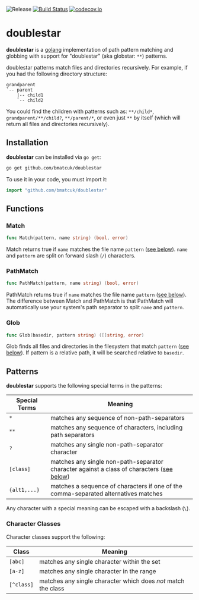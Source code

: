 ![Release](https://img.shields.io/github/release/bmatcuk/doublestar.svg?branch=master)
[![Build Status](https://travis-ci.org/bmatcuk/doublestar.svg?branch=master)](https://travis-ci.org/bmatcuk/doublestar)
[![codecov.io](https://img.shields.io/codecov/c/github/bmatcuk/doublestar.svg?branch=master)](https://codecov.io/github/bmatcuk/doublestar?branch=master)

# doublestar

**doublestar** is a [golang](http://golang.org/) implementation of path pattern matching and globbing with support for "doublestar" (aka globstar: `**`) patterns.

doublestar patterns match files and directories recursively. For example, if you had the following directory structure:

```
grandparent
`-- parent
    |-- child1
    `-- child2
```

You could find the children with patterns such as: `**/child*`, `grandparent/**/child?`, `**/parent/*`, or even just `**` by itself (which will return all files and directories recursively).

## Installation

**doublestar** can be installed via `go get`:

```bash
go get github.com/bmatcuk/doublestar
```

To use it in your code, you must import it:

```go
import "github.com/bmatcuk/doublestar"
```

## Functions

### Match
```go
func Match(pattern, name string) (bool, error)
```

Match returns true if `name` matches the file name `pattern` ([see below](#patterns)). `name` and `pattern` are split on forward slash (`/`) characters.

### PathMatch
```go
func PathMatch(pattern, name string) (bool, error)
```

PathMatch returns true  if `name` matches the file name `pattern` ([see below](#patterns)). The difference between Match and PathMatch is that PathMatch will automatically use your system's path separator to split `name` and `pattern`.

### Glob
```go
func Glob(basedir, pattern string) ([]string, error)
```

Glob finds all files and directories in the filesystem that match `pattern` ([see below](#patterns)).
If pattern is a relative path, it will be searched relative to `basedir`.

## Patterns

**doublestar** supports the following special terms in the patterns:

Special Terms | Meaning
------------- | -------
`*`           | matches any sequence of non-path-separators
`**`          | matches any sequence of characters, including path separators
`?`           | matches any single non-path-separator character
`[class]`     | matches any single non-path-separator character against a class of characters ([see below](#character-classes))
`{alt1,...}`  | matches a sequence of characters if one of the comma-separated alternatives matches

Any character with a special meaning can be escaped with a backslash (`\`).

### Character Classes

Character classes support the following:

Class      | Meaning
---------- | -------
`[abc]`    | matches any single character within the set
`[a-z]`    | matches any single character in the range
`[^class]` | matches any single character which does *not* match the class

